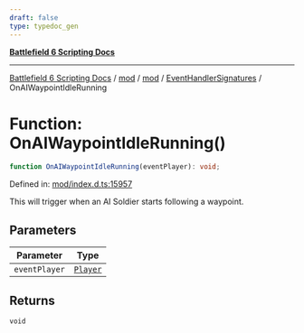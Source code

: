 ```yaml
---
draft: false
type: typedoc_gen
---
```


[**Battlefield 6 Scripting Docs**](../../../../_index.md)

***

[Battlefield 6 Scripting Docs](../../../../_index.md) / [mod](../../../_index.md) / [mod](../../_index.md) / [EventHandlerSignatures](../_index.md) / OnAIWaypointIdleRunning

# Function: OnAIWaypointIdleRunning()

```ts
function OnAIWaypointIdleRunning(eventPlayer): void;
```

Defined in: [mod/index.d.ts:15957](https://github.com/battlefield-portal-community/portal-docs/blob/ff09b2690670f74de7e97198022e5a97ff1161ff/generators/santiago/mod/index.d.ts#L15957)

This will trigger when an AI Soldier starts following a waypoint.

## Parameters

| Parameter | Type |
| ------ | ------ |
| `eventPlayer` | [`Player`](../../Player/_index.md) |

## Returns

`void`
